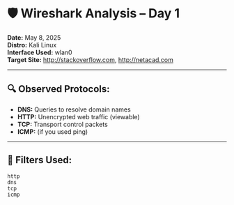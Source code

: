 # 🛡️ Wireshark Analysis – Day 1

**Date:** May 8, 2025  
**Distro:** Kali Linux  
**Interface Used:** wlan0  
**Target Site:** http://stackoverflow.com, http://netacad.com

---

## 🔍 Observed Protocols:
- **DNS:** Queries to resolve domain names  
- **HTTP:** Unencrypted web traffic (viewable)  
- **TCP:** Transport control packets  
- **ICMP:** (if you used ping)  

---

## 🧪 Filters Used:
```http
http
dns
tcp
icmp

